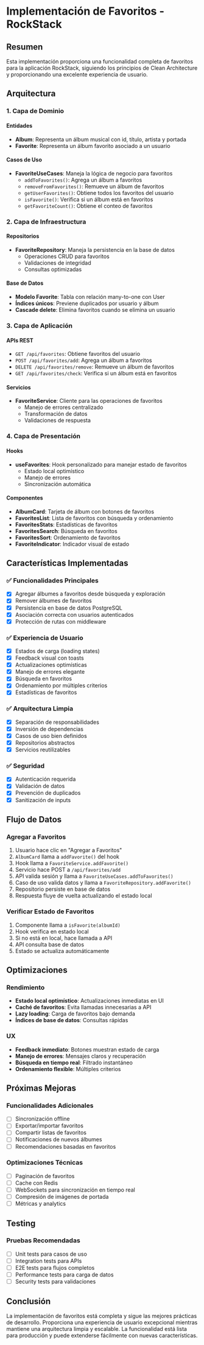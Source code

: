 # Implementación de Favoritos - RockStack

## Resumen

Esta implementación proporciona una funcionalidad completa de favoritos para la aplicación RockStack, siguiendo los principios de Clean Architecture y proporcionando una excelente experiencia de usuario.

## Arquitectura

### 1. Capa de Dominio

#### Entidades
- **Album**: Representa un álbum musical con id, título, artista y portada
- **Favorite**: Representa un álbum favorito asociado a un usuario

#### Casos de Uso
- **FavoriteUseCases**: Maneja la lógica de negocio para favoritos
  - `addToFavorites()`: Agrega un álbum a favoritos
  - `removeFromFavorites()`: Remueve un álbum de favoritos
  - `getUserFavorites()`: Obtiene todos los favoritos del usuario
  - `isFavorite()`: Verifica si un álbum está en favoritos
  - `getFavoriteCount()`: Obtiene el conteo de favoritos

### 2. Capa de Infraestructura

#### Repositorios
- **FavoriteRepository**: Maneja la persistencia en la base de datos
  - Operaciones CRUD para favoritos
  - Validaciones de integridad
  - Consultas optimizadas

#### Base de Datos
- **Modelo Favorite**: Tabla con relación many-to-one con User
- **Índices únicos**: Previene duplicados por usuario y álbum
- **Cascade delete**: Elimina favoritos cuando se elimina un usuario

### 3. Capa de Aplicación

#### APIs REST
- `GET /api/favorites`: Obtiene favoritos del usuario
- `POST /api/favorites/add`: Agrega un álbum a favoritos
- `DELETE /api/favorites/remove`: Remueve un álbum de favoritos
- `GET /api/favorites/check`: Verifica si un álbum está en favoritos

#### Servicios
- **FavoriteService**: Cliente para las operaciones de favoritos
  - Manejo de errores centralizado
  - Transformación de datos
  - Validaciones de respuesta

### 4. Capa de Presentación

#### Hooks
- **useFavorites**: Hook personalizado para manejar estado de favoritos
  - Estado local optimístico
  - Manejo de errores
  - Sincronización automática

#### Componentes
- **AlbumCard**: Tarjeta de álbum con botones de favoritos
- **FavoritesList**: Lista de favoritos con búsqueda y ordenamiento
- **FavoritesStats**: Estadísticas de favoritos
- **FavoritesSearch**: Búsqueda en favoritos
- **FavoritesSort**: Ordenamiento de favoritos
- **FavoriteIndicator**: Indicador visual de estado

## Características Implementadas

### ✅ Funcionalidades Principales
- [x] Agregar álbumes a favoritos desde búsqueda y exploración
- [x] Remover álbumes de favoritos
- [x] Persistencia en base de datos PostgreSQL
- [x] Asociación correcta con usuarios autenticados
- [x] Protección de rutas con middleware

### ✅ Experiencia de Usuario
- [x] Estados de carga (loading states)
- [x] Feedback visual con toasts
- [x] Actualizaciones optimísticas
- [x] Manejo de errores elegante
- [x] Búsqueda en favoritos
- [x] Ordenamiento por múltiples criterios
- [x] Estadísticas de favoritos

### ✅ Arquitectura Limpia
- [x] Separación de responsabilidades
- [x] Inversión de dependencias
- [x] Casos de uso bien definidos
- [x] Repositorios abstractos
- [x] Servicios reutilizables

### ✅ Seguridad
- [x] Autenticación requerida
- [x] Validación de datos
- [x] Prevención de duplicados
- [x] Sanitización de inputs

## Flujo de Datos

### Agregar a Favoritos
1. Usuario hace clic en "Agregar a Favoritos"
2. `AlbumCard` llama a `addFavorite()` del hook
3. Hook llama a `FavoriteService.addFavorite()`
4. Servicio hace POST a `/api/favorites/add`
5. API valida sesión y llama a `FavoriteUseCases.addToFavorites()`
6. Caso de uso valida datos y llama a `FavoriteRepository.addFavorite()`
7. Repositorio persiste en base de datos
8. Respuesta fluye de vuelta actualizando el estado local

### Verificar Estado de Favoritos
1. Componente llama a `isFavorite(albumId)`
2. Hook verifica en estado local
3. Si no está en local, hace llamada a API
4. API consulta base de datos
5. Estado se actualiza automáticamente

## Optimizaciones

### Rendimiento
- **Estado local optimístico**: Actualizaciones inmediatas en UI
- **Caché de favoritos**: Evita llamadas innecesarias a API
- **Lazy loading**: Carga de favoritos bajo demanda
- **Índices de base de datos**: Consultas rápidas

### UX
- **Feedback inmediato**: Botones muestran estado de carga
- **Manejo de errores**: Mensajes claros y recuperación
- **Búsqueda en tiempo real**: Filtrado instantáneo
- **Ordenamiento flexible**: Múltiples criterios

## Próximas Mejoras

### Funcionalidades Adicionales
- [ ] Sincronización offline
- [ ] Exportar/importar favoritos
- [ ] Compartir listas de favoritos
- [ ] Notificaciones de nuevos álbumes
- [ ] Recomendaciones basadas en favoritos

### Optimizaciones Técnicas
- [ ] Paginación de favoritos
- [ ] Cache con Redis
- [ ] WebSockets para sincronización en tiempo real
- [ ] Compresión de imágenes de portada
- [ ] Métricas y analytics

## Testing

### Pruebas Recomendadas
- [ ] Unit tests para casos de uso
- [ ] Integration tests para APIs
- [ ] E2E tests para flujos completos
- [ ] Performance tests para carga de datos
- [ ] Security tests para validaciones

## Conclusión

La implementación de favoritos está completa y sigue las mejores prácticas de desarrollo. Proporciona una experiencia de usuario excepcional mientras mantiene una arquitectura limpia y escalable. La funcionalidad está lista para producción y puede extenderse fácilmente con nuevas características. 